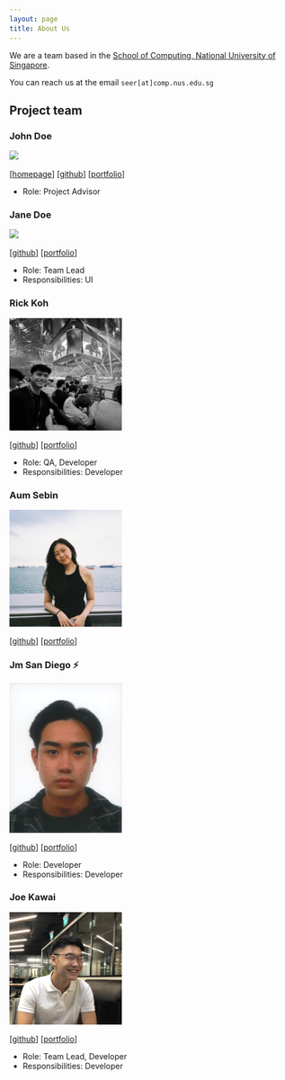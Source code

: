 ```yaml
---
layout: page
title: About Us
---
```


We are a team based in the [School of Computing, National University of Singapore](http://www.comp.nus.edu.sg).

You can reach us at the email `seer[at]comp.nus.edu.sg`

## Project team

### John Doe

<img src="images/johndoe.png" width="200px">

[[homepage](http://www.comp.nus.edu.sg/~damithch)]
[[github](https://github.com/johndoe)]
[[portfolio](team/johndoe.md)]

* Role: Project Advisor

### Jane Doe

<img src="images/johndoe.png" width="200px">

[[github](http://github.com/johndoe)]
[[portfolio](team/johndoe.md)]

* Role: Team Lead
* Responsibilities: UI

### Rick Koh

<img src="images/rickkoh.png" width="200px">

[[github](http://github.com/rickkoh)]
[[portfolio](team/rickkoh.md)]

* Role: QA, Developer
* Responsibilities: Developer

### Aum Sebin
<img src="images/sebinaum.png" width="200px">

[[github](http://github.com/sebin0817)]
[[portfolio](team/sebin.md)]

### Jm San Diego ⚡️

<img src="images/jmsandiegoo.png" width="200px">

[[github](http://github.com/jmsandiegoo)]
[[portfolio](team/johndoe.md)]

* Role: Developer
* Responsibilities: Developer

### Joe Kawai

<img src="images/joenus.png" width="200px">

[[github](https://github.com/joenus)]
[[portfolio](team/joe.md)]

* Role: Team Lead, Developer
* Responsibilities: Developer
